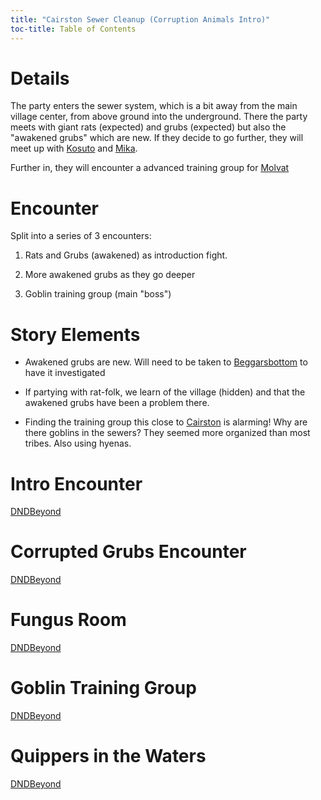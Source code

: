 ```yaml
---
title: "Cairston Sewer Cleanup (Corruption Animals Intro)"
toc-title: Table of Contents
---
```


# Details

The party enters the sewer system, which is a bit away from the main village center, from above ground into the underground. There the party meets with giant rats (expected) and grubs (expected) but also the "awakened grubs" which are new. If they decide to go further, they will meet up with [Kosuto](../../characters/kusoto-mari.md) and [Mika](../../characters/mika-strawfur.md).

Further in, they will encounter a advanced training group for [Molvat](../../characters/molvat.md)

# Encounter

Split into a series of 3 encounters:

1. Rats and Grubs (awakened) as introduction fight.

1. More awakened grubs as they go deeper

1. Goblin training group (main "boss")


# Story Elements

- Awakened grubs are new. Will need to be taken to [Beggarsbottom](../../places/beggarsbottom/story.md) to have it investigated

- If partying with rat-folk, we learn of the village (hidden) and that the awakened grubs have been a problem there.

- Finding the training group this close to [Cairston](../../places/cairston.md) is alarming! Why are there goblins in the sewers? They seemed more organized than most tribes. Also using hyenas.

# Intro Encounter

<a target="_blank" rel="noopener noreferrer" href="https://www.dndbeyond.com/encounters/eefcc0cd-ce10-42c6-9aac-723f5f3a9eaa">DNDBeyond</a>

# Corrupted Grubs Encounter

<a target="_blank" rel="noopener noreferrer" href="https://www.dndbeyond.com/encounters/19870469-1cc7-433e-b832-716f8ae50991">DNDBeyond</a>

# Fungus Room 

<a target="_blank" rel="noopener noreferrer" href="https://www.dndbeyond.com/encounters/0fcbf960-8575-411f-936a-fe0fa52da88f">DNDBeyond</a>

# Goblin Training Group

<a target="_blank" rel="noopener noreferrer" href="https://www.dndbeyond.com/encounters/a797e65a-9f6d-4271-ab9d-f330f329e4c5">DNDBeyond</a>

# Quippers in the Waters

<a target="_blank" rel="noopener noreferrer" href="https://www.dndbeyond.com/encounters/a8ca62bf-5b67-49de-80a2-7e2d2df9047b">DNDBeyond</a>
